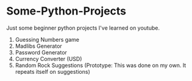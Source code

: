 # Some-Python-Projects
Just some beginner python projects I've learned on youtube.  

1. Guessing Numbers game
2. Madlibs Generator
3. Password Generator
4. Currency Converter (USD)
5. Random Rock Suggestions (Prototype:  This was done on my own.  It repeats itself on suggestions)

